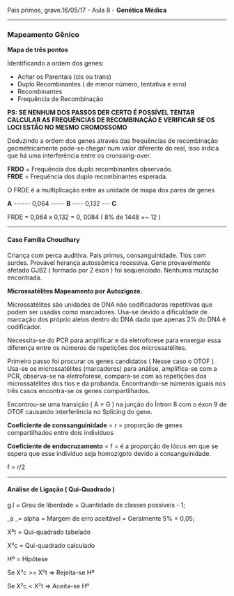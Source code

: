 Pais primos, grave.16/05/17 - Aula 8 - **Genética Médica**

---

### Mapeamento Gênico

**Mapa de três pontos**

Identificando a ordem dos genes:

* Achar os Parentais \(cis ou trans\)
* Duplo Recombinantes \( de menor número, tentativa e erro\)
* Recombinantes
* Frequência de Recombinação

**PS: SE NENHUM DOS PASSOS DER CERTO É POSSÍVEL TENTAR CALCULAR AS FREQUÊNCIAS DE RECOMBINAÇÃO E VERIFICAR SE OS LOCI ESTÃO NO MESMO CROMOSSOMO**

Deduzindo a ordem dos genes através das frequências de recombinação geométricamente pode-se chegar num valor diferente do real, isso indica que há uma interferência entre os cronssing-over.

**FRDO** = Frequência dos duplo recombinantes observado.  
**FRDE** = Frequência dos duplo recombinantes esperada.

O FRDE é a multiplicação entre as unidade de mapa dos pares de genes

**A** ------ 0,064 ----- **B** ---- 0,132 --- **C**

FRDE = 0,064 x 0,132 = 0, 0084 \( 8% de 1448 =~ 12 \)

---

#### Caso Família Choudhary

Criança com perca auditiva. Pais primos, consanguinidade. Tios com surdes. Provável herança autossômica recessiva. Gene provavelmente afetado GJB2 \( formado por 2 éxon \) foi sequenciado. Nenhuma mutação encontrada.

**Microssatélites Mapeamento por Autozigoze.**

Microssatélites são unidades de DNA não codificadoras repetitivas que podem ser usadas como marcadores. Usa-se devido a dificuldade de marcação dos próprio alelos dentro do DNA dado que apenas 2% do DNA é codificador.

Necessita-se do PCR para amplificar e da eletroforese para enxergar essa diferença entre os números de repetições dos microssatélites.

Primeiro passo foi procurar os genes candidatos \( Nesse caso o OTOF \). Usa-se os microssatélites \(marcadores\) para análise, amplifica-se com a PCR, observa-se na eletroforese, compara-se com as repetições dos microssatélites dos tios e da probanda. Encontrando-se números iguais nos três casos encontra-se os genes compartilhados.

Encontrou-se uma transição \( A &gt; G \) na junção do Íntron 8 com o éxon 9 de OTOF causando interferência no Splicing do gene.

**Coeficiente de conssanguinidade** = r = proporção de genes compartilhados entre dois indivíduos

**Coeficiente de endocruzamento** = f = é a proporção de lócus em que se espera que esse indivíduo seja homozigoto devido a consanguinidade.

f = r/2

---

#### Análise de Ligação \( Qui-Quadrado \)

g.l = Grau de liberdade = Quantidade de classes possíveis - 1;

_a _= alpha = Margem de erro aceitável = Geralmente 5% = 0,05;

X²t  = Qui-quadrado tabelado

X²c = Qui-quadrado calculado

Hº = Hipótese

Se  X²c &gt;= X²t =&gt; Rejeita-se Hº

Se  X²c  &lt;  X²t =&gt; Aceita-se Hº



